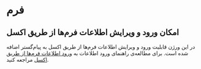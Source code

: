 # فرم‌

## امکان ورود و ویرایش اطلاعات فرم‌ها از طریق اکسل 

در این ورژن قابلیت ورود و ویرایش اطلاعات فرم‌ها از طریق اکسل به پیام‌گستر اضافه شده است. برای مطالعه‌ی راهنمای ورود اطلاعات به [ورود اطلاعات فرم‌ها از طریق اکسل](https://github.com/1stco/PayamGostarDocs/blob/master/Help/Integrated-bank/Database/Records/New-form/excel-form.md) مراجعه کنید.

